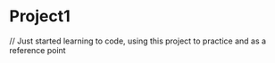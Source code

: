 # Project1
// Just started learning to code, using this project to practice and as a reference point
